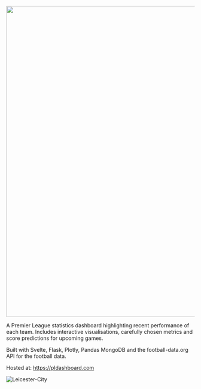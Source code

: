 <p align="center">
  <img src="https://user-images.githubusercontent.com/41476809/182866599-641fc504-e87a-4647-a716-d2ab8ed9fc03.png" width="830" />
</p>

A Premier League statistics dashboard highlighting recent performance of each team. Includes interactive visualisations, carefully chosen metrics and score predictions for upcoming games.

Built with Svelte, Flask, Plotly, Pandas MongoDB and the football-data.org API for the football data. 

Hosted at: https://pldashboard.com

![Leicester-City](https://user-images.githubusercontent.com/41476809/167265224-6d525bbb-ccad-4cf6-bad1-b508c0278ba6.png)
